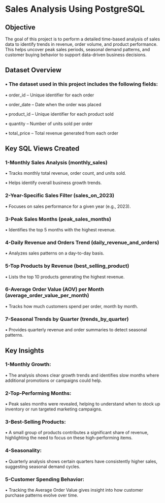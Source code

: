 # Sales Analysis Using PostgreSQL

## Objective

The goal of this project is to perform a detailed time-based analysis of sales data to identify trends in revenue, order volume, and product performance. This helps uncover peak sales periods, seasonal demand patterns, and customer buying behavior to support data-driven business decisions.

## Dataset Overview

###  • The dataset used in this project includes the following fields:

 • order_id – Unique identifier for each order

 • order_date – Date when the order was placed

 • product_id – Unique identifier for each product sold

 • quantity – Number of units sold per order

 • total_price – Total revenue generated from each order

## Key SQL Views Created

### 1-Monthly Sales Analysis (monthly_sales)

 • Tracks monthly total revenue, order count, and units sold.

 • Helps identify overall business growth trends.

### 2-Year-Specific Sales Filter (sales_on_2023)

 • Focuses on sales performance for a given year (e.g., 2023).

### 3-Peak Sales Months (peak_sales_months)

 • Identifies the top 5 months with the highest revenue.

### 4-Daily Revenue and Orders Trend (daily_revenue_and_orders)

 • Analyzes sales patterns on a day-to-day basis.

### 5-Top Products by Revenue (best_selling_product)

 • Lists the top 10 products generating the highest revenue.

### 6-Average Order Value (AOV) per Month (average_order_value_per_month)

 • Tracks how much customers spend per order, month by month.

### 7-Seasonal Trends by Quarter (trends_by_quarter)

 • Provides quarterly revenue and order summaries to detect seasonal patterns.

## Key Insights

### 1-Monthly Growth:
 • The analysis shows clear growth trends and identifies slow months where additional promotions or campaigns could help.

### 2-Top-Performing Months:
 • Peak sales months were revealed, helping to understand when to stock up inventory or run targeted marketing campaigns.

### 3-Best-Selling Products:
 • A small group of products contributes a significant share of revenue, highlighting the need to focus on these high-performing items.

### 4-Seasonality:
 • Quarterly analysis shows certain quarters have consistently higher sales, suggesting seasonal demand cycles.

### 5-Customer Spending Behavior:
 • Tracking the Average Order Value gives insight into how customer purchase patterns evolve over time.
